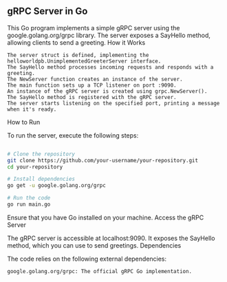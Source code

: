 ## gRPC Server in Go

This Go program implements a simple gRPC server using the google.golang.org/grpc library. The server exposes a SayHello method, allowing clients to send a greeting.
How it Works

    The server struct is defined, implementing the helloworldpb.UnimplementedGreeterServer interface.
    The SayHello method processes incoming requests and responds with a greeting.
    The NewServer function creates an instance of the server.
    The main function sets up a TCP listener on port :9090.
    An instance of the gRPC server is created using grpc.NewServer().
    The SayHello method is registered with the gRPC server.
    The server starts listening on the specified port, printing a message when it's ready.

How to Run

To run the server, execute the following steps:

```bash

# Clone the repository
git clone https://github.com/your-username/your-repository.git
cd your-repository

# Install dependencies
go get -u google.golang.org/grpc

# Run the code
go run main.go
```
Ensure that you have Go installed on your machine.
Access the gRPC Server

The gRPC server is accessible at localhost:9090. It exposes the SayHello method, which you can use to send greetings.
Dependencies

The code relies on the following external dependencies:

    google.golang.org/grpc: The official gRPC Go implementation.